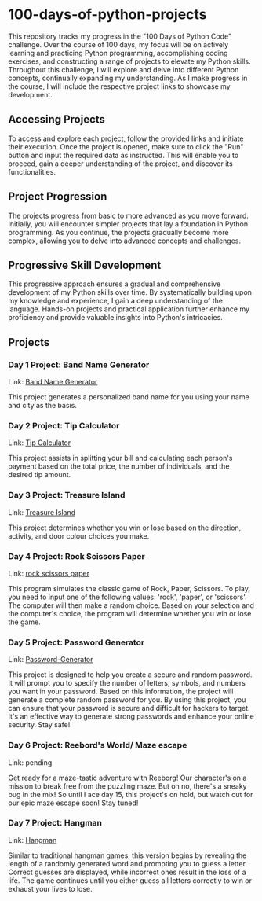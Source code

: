 # 100-days-of-python-projects

This repository tracks my progress in the "100 Days of Python Code" challenge. Over the course of 100 days, my focus will be on actively learning and practicing Python programming, accomplishing coding exercises, and constructing a range of projects to elevate my Python skills. Throughout this challenge, I will explore and delve into different Python concepts, continually expanding my understanding. As I make progress in the course, I will include the respective project links to showcase my development.

## Accessing Projects
To access and explore each project, follow the provided links and initiate their execution. Once the project is opened, make sure to click the "Run" button and input the required data as instructed. This will enable you to proceed, gain a deeper understanding of the project, and discover its functionalities.

## Project Progression
The projects progress from basic to more advanced as you move forward. Initially, you will encounter simpler projects that lay a foundation in Python programming. As you continue, the projects gradually become more complex, allowing you to delve into advanced concepts and challenges.

## Progressive Skill Development
This progressive approach ensures a gradual and comprehensive development of my Python skills over time. By systematically building upon my knowledge and experience, I gain a deep understanding of the language. Hands-on projects and practical application further enhance my proficiency and provide valuable insights into Python's intricacies.

## Projects

### Day 1 Project: Band Name Generator
Link: [Band Name Generator](https://replit.com/@Hanieh73/band-name-generator?v=1)

This project generates a personalized band name for you using your name and city as the basis.

### Day 2 Project: Tip Calculator
Link: [Tip Calculator](https://replit.com/@Hanieh73/tip-calculator?v=1)

This project assists in splitting your bill and calculating each person's payment based on the total price, the number of individuals, and the desired tip amount.

### Day 3 Project: Treasure Island
Link: [Treasure Island](https://replit.com/@Hanieh73/treasure-island?v=1)

This project determines whether you win or lose based on the direction, activity, and door colour choices you make. 

### Day 4 Project: Rock Scissors Paper
Link: [rock scissors paper](https://replit.com/@Hanieh73/rock-paper-scissors?v=1)

This program simulates the classic game of Rock, Paper, Scissors. To play, you need to input one of the following values: 'rock', 'paper', or 'scissors'. The computer will then make a random choice. Based on your selection and the computer's choice, the program will determine whether you win or lose the game.

### Day 5 Project: Password Generator
Link: [Password-Generator](https://replit.com/@Hanieh73/password-generator-start2?v=1)

This project is designed to help you create a secure and random password. It will prompt you to specify the number of letters, symbols, and numbers you want in your password. Based on this information, the project will generate a complete random password for you.
By using this project, you can ensure that your password is secure and difficult for hackers to target. It's an effective way to generate strong passwords and enhance your online security. Stay safe!

### Day 6 Project: Reebord's World/ Maze escape 
Link: pending

Get ready for a maze-tastic adventure with Reeborg! Our character's on a mission to break free from the puzzling maze. But oh no, there's a sneaky bug in the mix! So until I ace day 15, this project's on hold, but watch out for our epic maze escape soon! Stay tuned!


### Day 7 Project: Hangman
Link: [Hangman](https://replit.com/@Hanieh73/Day-7-Hangman)

Similar to traditional hangman games, this version begins by revealing the length of a randomly generated word and prompting you to guess a letter. Correct guesses are displayed, while incorrect ones result in the loss of a life. The game continues until you either guess all letters correctly to win or exhaust your lives to lose.




